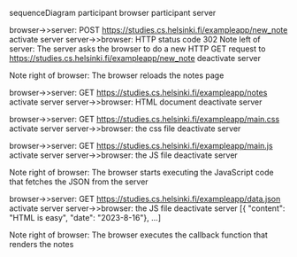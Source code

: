 sequenceDiagram
  participant browser
  participant server

  browser->>server: POST https://studies.cs.helsinki.fi/exampleapp/new_note
  activate server
  server->>browser: HTTP status code 302
  Note left of server: The server asks the browser to do a new HTTP GET request to https://studies.cs.helsinki.fi/exampleapp/new_note
  deactivate server
  
  Note right of browser: The browser reloads the notes page
  
  browser->>server: GET https://studies.cs.helsinki.fi/exampleapp/notes
  activate server
  server->>browser: HTML document
  deactivate server
  
  browser->>server: GET https://studies.cs.helsinki.fi/exampleapp/main.css
  activate server
  server->>browser: the css file
  deactivate server
  
  browser->>server: GET https://studies.cs.helsinki.fi/exampleapp/main.js
  activate server
  server->>browser: the JS file
  deactivate server
  
  Note right of browser: The browser starts executing the JavaScript code that fetches the JSON from the server
  
  browser->>server: GET https://studies.cs.helsinki.fi/exampleapp/data.json
  activate server
  server->>browser: the JS file
  deactivate server [{ "content": "HTML is easy", "date": "2023-8-16"}, ...]
  
  Note right of browser: The browser executes the callback function that renders the notes
